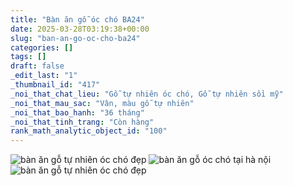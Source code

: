 ```yaml
---
title: "Bàn ăn gỗ óc chó BA24"
date: 2025-03-28T03:19:38+00:00
slug: "ban-an-go-oc-cho-ba24"
categories: []
tags: []
draft: false
_edit_last: "1"
_thumbnail_id: "417"
_noi_that_chat_lieu: "Gỗ tự nhiên óc chó, Gỗ tự nhiên sồi mỹ"
_noi_that_mau_sac: "Vân, màu gỗ tự nhiên"
_noi_that_bao_hanh: "36 tháng"
_noi_that_tinh_trang: "Còn hàng"
rank_math_analytic_object_id: "100"
---
```

![bàn ăn gỗ tự nhiên óc chó đẹp](/img/ban-an/ba24/ban-an-go-oc-cho-ba24-1.webp)
![bàn ăn gỗ óc chó tại hà nội](/img/ban-an/ba24/ban-an-go-oc-cho-ba24-2.webp)
![bàn ăn gỗ tự nhiên óc chó đẹp](/img/ban-an/ba24/ban-an-go-oc-cho-ba24-3.webp)